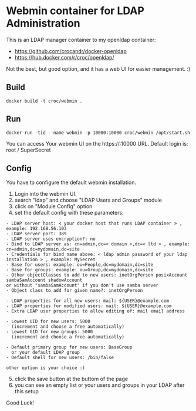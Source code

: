 # Webmin container for LDAP Administration

This is an LDAP manager container to my openldap container:

  - https://github.com/crocandr/docker-openldap
  - https://hub.docker.com/r/croc/openldap/

Not the best, but good option, and it has a web UI for easier management. :) 

## Build

```
docker build -t croc/webmin .
```

## Run

```
docker run -tid --name webmin -p 10000:10000 croc/webmin /opt/start.sh
```

You can access Your webmin UI on the https://<your docker host IP>:10000 URL.
Default login is: root / SuperSecret

## Config

You have to configure the default webmin installation.
  1. Login into the webmin UI.
  2. search "ldap" and choose "LDAP Users and Groups" module
  3. click on "Module Config" option
  4. set the default config with these parameters:

    - LDAP server host: < your docker host that runs LDAP container > , example: 192.168.56.103
    - LDAP server port: 389
    - LDAP server uses encryption?: no
    - Bind to LDAP server as: cn=admin,dc=< domain >,dc=< ltd > , example: cn=admin,dc=mydomain,dc=site
    - Credentials for bind name above: < ldap admin password of your ldap installation > , example: MySecret
    - Base for users: example: ou=People,dc=mydomain,dc=site
    - Base for groups: example: ou=Group,dc=mydomain,dc=site
    - Other objectClasses to add to new users: inetOrgPerson posixAccount sambaSamAccount shadowAccount
    or without "sambaSamAccount" if you don't use samba server
    - Object class to add for given name?: inetOrgPerson

    - LDAP properties for all new users: mail: ${USER}@example.com
    - LDAP properties for modified users: mail: ${USER}@example.com
    - Extra LDAP user properties to allow editing of: mail email address

    - Lowest UID for new users: 5000
      (increment and choose a free automatically)
    - Lowest GID for new groups: 5000
      (increment and choose a free automatically)

    - Default primary group for new users: BaseGroup
      or your default LDAP group
    - Default shell for new users: /bin/false

    other option is your choice :)

  5. click the save button at the buttom of the page
  6. you can see an empty list or your users and groups in your LDAP after this setup


Good Luck!
